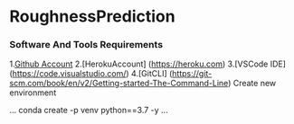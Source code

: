 # RoughnessPrediction

### Software And Tools Requirements 

1.[Github Account](https://github.com)
2.[HerokuAccount] (https://heroku.com)
3.[VSCode IDE] (https://code.visualstudio.com/)
4.[GitCLI] (https://git-scm.com/book/en/v2/Getting-started-The-Command-Line)
Create new environment 

...
conda create -p venv python==3.7 -y 
...